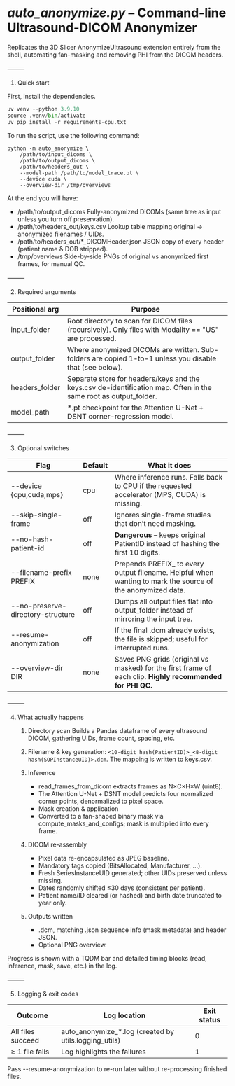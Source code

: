 # *auto_anonymize.py* – Command-line Ultrasound-DICOM Anonymizer

Replicates the 3D Slicer AnonymizeUltrasound extension entirely from the shell, automating fan-masking and removing PHI from the DICOM headers.

⸻

1. Quick start

First, install the dependencies.
```python
uv venv --python 3.9.10
source .venv/bin/activate
uv pip install -r requirements-cpu.txt
```

To run the script, use the following command:
```
python -m auto_anonymize \
    /path/to/input_dicoms \
    /path/to/output_dicoms \
    /path/to/headers_out \
    --model-path /path/to/model_trace.pt \
    --device cuda \
    --overview-dir /tmp/overviews
```

At the end you will have:

- /path/to/output_dicoms	Fully-anonymized DICOMs (same tree as input unless you turn off preservation).
- /path/to/headers_out/keys.csv	Lookup table mapping original → anonymized filenames / UIDs.
- /path/to/headers_out/*_DICOMHeader.json	JSON copy of every header (patient name & DOB stripped).
- /tmp/overviews	Side-by-side PNGs of original vs anonymized first frames, for manual QC.


⸻

2. Required arguments

| Positional arg | Purpose |
| --------------- | ------- |
| input_folder | Root directory to scan for DICOM files (recursively). Only files with Modality == "US" are processed. |
| output_folder | Where anonymized DICOMs are written. Sub-folders are copied 1-to-1 unless you disable that (see below). |
| headers_folder | Separate store for headers/keys and the keys.csv de-identification map. Often in the same root as output_folder. |
| model_path | *.pt checkpoint for the Attention U-Net + DSNT corner-regression model. |

⸻

3. Optional switches

| Flag | Default | What it does |
| --------------- | ------- | ------- |
| --device {cpu,cuda,mps} | cpu | Where inference runs. Falls back to CPU if the requested accelerator (MPS, CUDA) is missing. |
| --skip-single-frame | off | Ignores single-frame studies that don’t need masking. |
| --no-hash-patient-id | off | **Dangerous** – keeps original PatientID instead of hashing the first 10 digits. |
| --filename-prefix PREFIX | none | Prepends PREFIX_ to every output filename. Helpful when wanting to mark the source of the anonymized data. |
| --no-preserve-directory-structure | off | Dumps all output files flat into output_folder instead of mirroring the input tree. |
| --resume-anonymization | off | If the final .dcm already exists, the file is skipped; useful for interrupted runs. |
| --overview-dir DIR | none | Saves PNG grids (original vs masked) for the first frame of each clip. **Highly recommended for PHI QC.** |


⸻

4. What actually happens

	1.	Directory scan
Builds a Pandas dataframe of every ultrasound DICOM, gathering UIDs, frame count, spacing, etc.
	2.	Filename & key generation: `<10-digit hash(PatientID)>_<8-digit hash(SOPInstanceUID)>.dcm`. The mapping is written to keys.csv.

    3. Inference
        - read_frames_from_dicom extracts frames as N×C×H×W (uint8).
        - The Attention U-Net + DSNT model predicts four normalized corner points, denormalized to pixel space.
        - Mask creation & application
        - Converted to a fan-shaped binary mask via compute_masks_and_configs; mask is multiplied into every frame.
	5.	DICOM re-assembly
        - Pixel data re-encapsulated as JPEG baseline.
        - Mandatory tags copied (BitsAllocated, Manufacturer, …).
        - Fresh SeriesInstanceUID generated; other UIDs preserved unless missing.
        - Dates randomly shifted ≤30 days (consistent per patient).
        - Patient name/ID cleared (or hashed) and birth date truncated to year only.
	6.	Outputs written
        - .dcm, matching .json sequence info (mask metadata) and header JSON.
        - Optional PNG overview.

Progress is shown with a TQDM bar and detailed timing blocks (read, inference, mask, save, etc.) in the log.

⸻

5. Logging & exit codes

| Outcome | Log location | Exit status |
| ------- | ------------ | ----------- |
| All files succeed | auto_anonymize_*.log (created by utils.logging_utils) | 0 |
| ≥ 1 file fails | Log highlights the failures | 1 |

Pass --resume-anonymization to re-run later without re-processing finished files.
